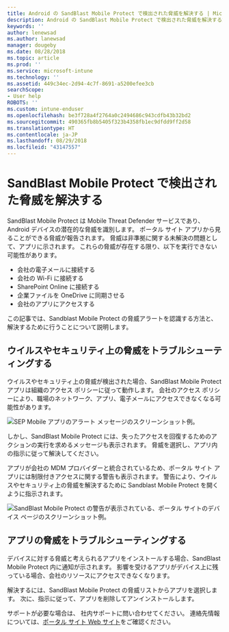 ```yaml
---
title: Android の SandBlast Mobile Protect で検出された脅威を解決する | Microsoft Docs
description: Android の SandBlast Mobile Protect で検出された脅威を解決する方法について説明します。
keywords: ''
author: lenewsad
ms.author: lanewsad
manager: dougeby
ms.date: 08/28/2018
ms.topic: article
ms.prod: ''
ms.service: microsoft-intune
ms.technology: ''
ms.assetid: 449c34ec-2d94-4c7f-8691-a5200efee3cb
searchScope:
- User help
ROBOTS: ''
ms.custom: intune-enduser
ms.openlocfilehash: be3f728a4f2764a0c2494686c943cdfb43b32bd2
ms.sourcegitcommit: 490365fb8b5405f323b4358fb1ec9dfdd9ff2d58
ms.translationtype: HT
ms.contentlocale: ja-JP
ms.lasthandoff: 08/29/2018
ms.locfileid: "43147557"
---
```

# <a name="resolve-a-threat-found-by-sandblast-mobile-protect"></a>SandBlast Mobile Protect で検出された脅威を解決する

SandBlast Mobile Protect は Mobile Threat Defender サービスであり、Android デバイスの潜在的な脅威を識別します。 ポータル サイト アプリから見ることができる脅威が報告されます。 脅威は非準拠に関する未解決の問題として、アプリに示されます。 これらの脅威が存在する限り、以下を実行できない可能性があります。   

* 会社の電子メールに接続する
* 会社の Wi-Fi に接続する
* SharePoint Online に接続する
* 企業ファイルを OneDrive に同期させる
* 会社のアプリにアクセスする

この記事では、Sandblast Mobile Protect の脅威アラートを認識する方法と、解決するために行うことについて説明します。  

## <a name="troubleshoot-virus-or-security-threat"></a>ウイルスやセキュリティ上の脅威をトラブルシューティングする  
ウイルスやセキュリティ上の脅威が検出された場合、SandBlast Mobile Protect アプリは組織のアクセス ポリシーに従って動作します。 会社のアクセス ポリシーにより、職場のネットワーク、アプリ、電子メールにアクセスできなくなる可能性があります。  

![SEP Mobile アプリのアラート メッセージのスクリーンショット例。](./media/skycure-list-of-potential-issues-android.png)  

しかし、SandBlast Mobile Protect には、失ったアクセスを回復するためのアクションの実行を求めるメッセージも表示されます。 脅威を選択し、アプリ内の指示に従って解決してください。

アプリが会社の MDM プロバイダーと統合されているため、ポータル サイト アプリには制限付きアクセスに関する警告も表示されます。 警告により、ウイルスやセキュリティ上の脅威を解決するために Sandblast Mobile Protect を開くように指示されます。

  ![SandBlast Mobile Protect の警告が表示されている、ポータル サイトのデバイス ページのスクリーンショット例。](./media/CP-lookout-virus-banner-1808.png)  

## <a name="troubleshoot-an-app-threat"></a>アプリの脅威をトラブルシューティングする  

デバイスに対する脅威と考えられるアプリをインストールする場合、SandBlast Mobile Protect 内に通知が示されます。 影響を受けるアプリがデバイス上に残っている場合、会社のリソースにアクセスできなくなります。  

解決するには、SandBlast Mobile Protect の脅威リストからアプリを選択します。 次に、指示に従って、アプリを削除してアンインストールします。     

サポートが必要な場合は、 社内サポートに問い合わせてください。 連絡先情報については、[ポータル サイト Web サイト](https://go.microsoft.com/fwlink/?linkid=2010980)をご確認ください。
